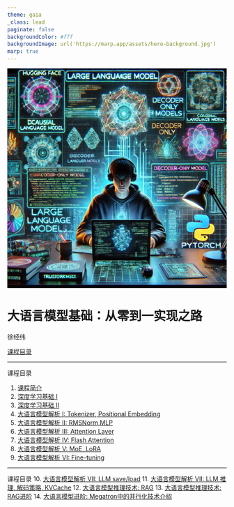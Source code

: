 ```yaml
---
theme: gaia
_class: lead
paginate: false
backgroundColor: #fff
backgroundImage: url('https://marp.app/assets/hero-background.jpg')
marp: true
---
```


<!-- ![bg right:50% 90%](images/hero-large_2x.png) -->
![bg left:45% 90%](images/course.webp)

<!-- - [课程概览](lecture1.html) -->

<!-- #  大语言模型应用开发 -->

# **大语言模型基础：从零到一实现之路**

徐经纬

  [课程目录](#2)

<!-- <!--  -->
---

课程目录
  1. [课程简介](2025/lecture1.html)
  2. [深度学习基础 I](lecture2.html)
  3. [深度学习基础 II](lecture3.html)
  4. [大语言模型解析 I: Tokenizer, Positional Embedding](lecture4.html)
  5. [大语言模型解析 II: RMSNorm,MLP](lecture5.html)
  6. [大语言模型解析 III: Attention Layer](lecture6.html)
  7. [大语言模型解析 IV: Flash Attention](lecture7.html)
  8. [大语言模型解析 V: MoE, LoRA](lecture8.html)
  9. [大语言模型解析 VI: Fine-tuning](lecture9.html)


---

课程目录
  10.  [大语言模型解析 VII: LLM save/load](lecture10.html)
  11.  [大语言模型解析 VII: LLM 推理, 解码策略, KVCache](lecture11.html)
  12.  [大语言模型推理技术: RAG](lecture12.html)
  13.  [大语言模型推理技术: RAG进阶](lecture13.html)
  14.  [大语言模型进阶: Megatron中的并行化技术介绍](lecture14.html)
